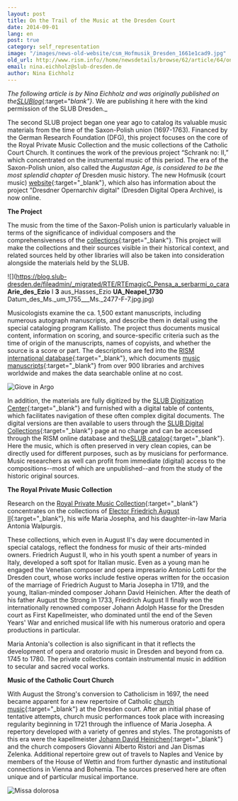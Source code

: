 ```yaml
---
layout: post
title: On the Trail of the Music at the Dresden Court
date: 2014-09-01
lang: en
post: true
category: self_representation
image: "/images/news-old-website/csm_Hofmusik_Dresden_1661e1cad9.jpg"
old_url: http://www.rism.info//home/newsdetails/browse/62/article/64/on-the-trail-of-the-music-at-the-dresden-court.html
email: nina.eichholz@slub-dresden.de
author: Nina Eichholz
---
```



_The following article is by Nina Eichholz and was originally published on the_[_SLUBlog_](http://blog.slub-dresden.de/beitrag/2014/08/19/auf-den-spuren-der-hofmusik-in-dresden/){:target="_blank"}_. We are publishing it here with the kind permission of the SLUB Dresden._



The second SLUB project began one year ago to catalog its valuable music materials from the time of the Saxon-Polish union (1697-1763). Financed by the German Research Foundation (DFG), this project focuses on the core of the Royal Private Music Collection and the music collections of the Catholic Court Church. It continues the work of the previous project “Schrank no: II,” which concentrated on the instrumental music of this period. The era of the Saxon-Polish union, also called the _Augustan Age, is considered to be the most splendid chapter of_ Dresden music history. The new Hofmusik (court music) [website](http://hofmusik.slub-dresden.de/en/){:target="_blank"}, which also has information about the project "Dresdner Opernarchiv digital" (Dresden Digital Opera Archive), is now online.

**The Project**

The music from the time of the Saxon-Polish union is particularly valuable in terms of the significance of individual composers and the comprehensiveness of the [collections](http://hofmusik.slub-dresden.de/en/themen/hofkirche-koenigliche-privat-musikaliensammlung/der-bestand/){:target="_blank"}. This project will make the collections and their sources visible in their historical context, and related sources held by other libraries will also be taken into consideration alongside the materials held by the SLUB.

![](https://blog.slub-dresden.de/fileadmin/_migrated/RTE/RTEmagicC_Pensa_a_serbarmi_o_cara __Arie_des_Ezio__ I __3__ aus_Hasses_Ezio __UA_Neapel_1730__ Datum_des_Ms._um_1755___Ms._2477-F-7.jpg.jpg)

Musicologists examine the ca. 1,500 extant manuscripts, including numerous autograph manuscripts, and describe them in detail using the special cataloging program Kallisto. The project thus documents musical content, information on scoring, and source-specific criteria such as the time of origin of the manuscripts, names of copyists, and whether the source is a score or part. The descriptions are fed into the [RISM international database](https://opac.rism.info/){:target="_blank"}, which documents [music manuscripts](http://www.slub-dresden.de/sammlungen/musik/musikhandschriften-und-alte-drucke/){:target="_blank"} from over 900 libraries and archives worldwide and makes the data searchable online at no cost.

![Giove in Argo](http://blog.slub-dresden.de/fileadmin/groups/slubsite/Blog/Giove_in_Argo_Lotti_01.jpg)

In addition, the materials are fully digitized by the [SLUB Digitization Center](http://www.slub-dresden.de/ueber-uns/ddz/){:target="_blank"} and furnished with a digital table of contents, which facilitates navigation of these often complex digital documents. The digital versions are then available to users through the [SLUB Digital Collections](http://digital.slub-dresden.de/kollektionen/){:target="_blank"} page at no charge and can be accessed through the RISM online database and the[SLUB catalog](http://www.slub-dresden.de/recherche/){:target="_blank"}. Here the music, which is often preserved in very clean copies, can be directly used for different purposes, such as by musicians for performance. Music researchers as well can profit from immediate (digital) access to the compositions--most of which are unpublished--and from the study of the historic original sources.



**The Royal Private Music Collection**

Research on the [Royal Private Music Collection](http://hofmusik.slub-dresden.de/en/themen/hofkirche-koenigliche-privat-musikaliensammlung/){:target="_blank"} concentrates on the collections of [Elector Friedrich August II](http://en.wikipedia.org/wiki/Augustus_III_of_Poland){:target="_blank"}, his wife Maria Josepha, and his daughter-in-law Maria Antonia Walpurgis.

These collections, which even in August II's day were documented in special catalogs, reflect the fondness for music of their arts-minded owners. Friedrich August II, who in his youth spent a number of years in Italy, developed a soft spot for Italian music. Even as a young man he engaged the Venetian composer and opera impresario Antonio Lotti for the Dresden court, whose works include festive operas written for the occasion of the marriage of Friedrich August to Maria Josepha in 1719, and the young, Italian-minded composer Johann David Heinichen. After the death of his father August the Strong in 1733, Friedrich August II finally won the internationally renowned composer Johann Adolph Hasse for the Dresden court as First Kapellmeister, who dominated until the end of the Seven Years' War and enriched musical life with his numerous oratorio and opera productions in particular.

Maria Antonia's collection is also significant in that it reflects the development of opera and oratorio music in Dresden and beyond from ca. 1745 to 1780. The private collections contain instrumental music in addition to secular and sacred vocal works.

**Music of the Catholic Court Church**

With August the Strong's conversion to Catholicism in 1697, the need became apparent for a new repertoire of Catholic [church music](http://hofmusik.slub-dresden.de/en/themen/hofkirche-koenigliche-privat-musikaliensammlung/){:target="_blank"} at the Dresden court. After an initial phase of tentative attempts, church music performances took place with increasing regularity beginning in 1721 through the influence of Maria Josepha. A repertory developed with a variety of genres and styles. The protagonists of this era were the kapellmeister [Johann David Heinichen](http://en.wikipedia.org/wiki/Johann_David_Heinichen){:target="_blank"} and the church composers Giovanni Alberto Ristori and Jan Dismas Zelenka. Additional repertoire grew out of travels to Naples and Venice by members of the House of Wettin and from further dynastic and institutional connections in Vienna and Bohemia. The sources preserved here are often unique and of particular musical importance.



![Missa dolorosa](https://blog.slub-dresden.de/fileadmin/_migrated/RTE/RTEmagicC_Caldara_Missa_dolorosa.jpg.jpg)

